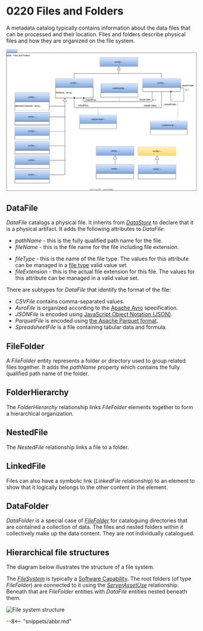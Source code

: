 <!-- SPDX-License-Identifier: CC-BY-4.0 -->
<!-- Copyright Contributors to the ODPi Egeria project. -->

# 0220 Files and Folders

A metadata catalog typically contains information about the data files that can be processed and their location.   Files and folders describe physical files and how they are organized on the file system.

![UML](0220-Files-and-Folders.svg)

## DataFile

*DataFile* catalogs a physical file.  It inherits from [*DataStore*](/types/2/0210-Data-Stores) to declare that it is a physical artifact.  It adds the following attributes to *DataFile*:

- *pathName* - this is the fully qualified path name for the file.
- *fileName* - this is the file name for the file including file extension.
* *fileType* - this is the name of the file type.  The values for this attribute can be managed in a [file type](/concepts/deployed-implementation-type/#file-type) valid value set.
* *fileExtension* - this is the actual file extension for this file.  The values for this attribute can be managed in a valid value set.

There are subtypes for *DataFile* that identify the format of the file:

- *CSVFile* contains comma-separated values.
- *AvroFile* is organized according to the [Apache Avro](https://avro.apache.org) specification.
- *JSONFile* is encoded using [JavaScript Object Notation (JSON)](https://www.json.org/json-en.html).
- *ParquetFile* is encoded using [the Apache Parquet format](https://parquet.apache.org/).
- *SpreadsheetFile* is a file containing tabular data and formula.


## FileFolder

A *FileFolder* entity represents a folder or directory used to group related files together. It adds the *pathName* property which contains the fully qualified path name of the folder.


## FolderHierarchy

The *FolderHierarchy* relationship links *FileFolder* elements together to form a hierarchical organization.

## NestedFile

The *NestedFile* relationship links a file to a folder.

## LinkedFile

Files can also have a symbolic link (*LinkedFile* relationship) to an element to show that it logically belongs to the other content in the element.

## DataFolder

*DataFolder* is a special case of [*FileFolder*](#filefolder) for cataloguing directories that are contained a collection of data.  The files and nested folders within it collectively make up the data content.  They are not individually catalogued.

## Hierarchical file structures

The diagram below illustrates the structure of a file system.

The [*FileSystem*](/types/0/0056-Resource-Managers) is typically a [Software Capability](/types/0/0042-Software-Capabilities).  The root folders (of type *FileFolder*) are connected to it using the [*ServerAssetUse*](/types/0/0045-Servers-and-Assets) relationship.  Beneath that are *FileFolder* entities with *DataFile* entities nested beneath them.
 

![File system structure](0220-Files-and-Folders-Example.png)

--8<-- "snippets/abbr.md"